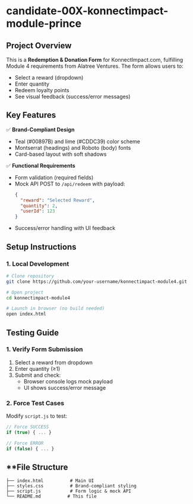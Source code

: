 # candidate-00X-konnectimpact-module-prince

## **Project Overview**
This is a **Redemption & Donation Form** for KonnectImpact.com, fulfilling Module 4 requirements from Alatree Ventures. The form allows users to:
- Select a reward (dropdown)
- Enter quantity
- Redeem loyalty points
- See visual feedback (success/error messages)

## **Key Features**
✅ **Brand-Compliant Design**  
- Teal (#00897B) and lime (#CDDC39) color scheme  
- Montserrat (headings) and Roboto (body) fonts  
- Card-based layout with soft shadows  

✅ **Functional Requirements**  
- Form validation (required fields)  
- Mock API POST to `/api/redeem` with payload:  
  ```json
  {
    "reward": "Selected Reward",
    "quantity": 2,
    "userId": 123
  }
  ```
- Success/error handling with UI feedback   

## **Setup Instructions**

### **1. Local Development**
```bash
# Clone repository
git clone https://github.com/your-username/konnectimpact-module4.git

# Open project
cd konnectimpact-module4

# Launch in browser (no build needed)
open index.html
```

## **Testing Guide**
### **1. Verify Form Submission**
1. Select a reward from dropdown  
2. Enter quantity (≥1)  
3. Submit and check:  
   - Browser console logs mock payload  
   - UI shows success/error message  

### **2. Force Test Cases**
Modify `script.js` to test:  
```javascript
// Force SUCCESS
if (true) { ... }

// Force ERROR
if (false) { ... }
```

## **File Structure
```
├── index.html          # Main UI
├── styles.css          # Brand-compliant styling
├── script.js           # Form logic & mock API
└── README.md          # This file
